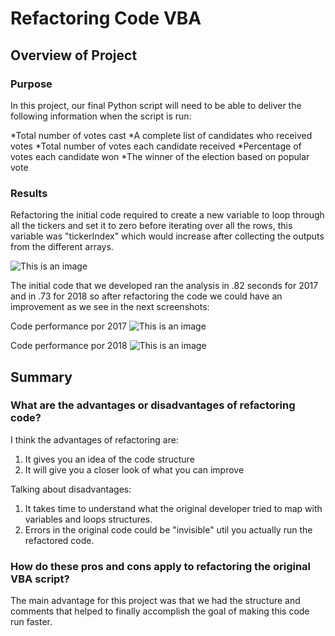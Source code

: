 # Refactoring Code VBA

## Overview of Project

### Purpose
In this project, our final Python script will need to be able to deliver the following information when the script is run: 

*Total number of votes cast
*A complete list of candidates who received votes
*Total number of votes each candidate received
*Percentage of votes each candidate won
*The winner of the election based on popular vote



### Results
Refactoring the initial code required to create a new variable to loop through all the tickers and set it to zero before iterating over all the rows, this variable was "tickerIndex" which would increase after collecting the outputs from the different arrays.



![This is an image](Resources/Refactoring_CodeVBA.png)

The initial code that we developed ran the analysis in .82 seconds for 2017 and in .73 for 2018 so after refactoring the code we could have an improvement as we see in the next screenshots:

Code performance por 2017
![This is an image](Resources/VBA_Challenge_2017refactored.png)

Code performance por 2018
![This is an image](Resources/VBA_Challenge_2018refactored.png)

## Summary


### What are the advantages or disadvantages of refactoring code?
I think the advantages of refactoring are: 
1. It gives you an idea of the code structure
2. It will give you a closer look of what you can improve

Talking about disadvantages:
1. It takes time to understand what the original developer tried to map with variables and loops structures. 
2. Errors in the original code could be "invisible" util you actually run the refactored code.

### How do these pros and cons apply to refactoring the original VBA script?
The main advantage for this project was that we had the structure and comments that helped to finally accomplish the goal of making this code run faster.
